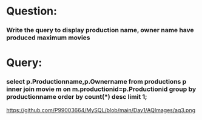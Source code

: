 # Question:
### Write the query to display production name, owner name have produced maximum movies
# Query:
### select p.Productionname,p.Ownername from productions p inner join movie m on m.productionid=p.Productionid group by productionname order by count(*) desc limit 1;</br>
https://github.com/P99003664/MySQL/blob/main/Day1/AQImages/aq3.png
